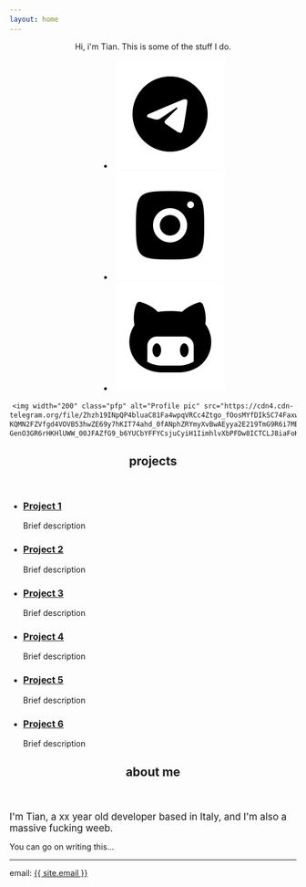 ```yaml
---
layout: home
---
```


<center>
	<p>Hi, i'm Tian. This is some of the stuff I do.</p>
	<nav id="socials">
		<menu>
			<li><a href="https://t.me/{{ site.telegram_username }}" class="icon invert" title="Telegram"><img src="/images/icons8-telegram.svg" alt="Telegram"></a></li>
			<li><a href="https://instagram.com/@{{ site.instagram_username }}" class="icon invert" title="Instagram"><img src="/images/icons8-instagram.svg" alt="Telegram"></a></li>
			<li><a href="https://github.com/{{ site.github_username }}" class="icon invert" title="GitHub"><img src="/images/icons8-github-2.svg" alt="Telegram"></a></li>
		</menu>
	</nav>

	<img width="200" class="pfp" alt="Profile pic" src="https://cdn4.cdn-telegram.org/file/Zhzh19INpQP4bluaC81Fa4wpqVRCc4Ztgo_fOosMYfDIkSC74FaxwAd8zNooIX-KQMN2FZVfgd4VOVB53hwZE69y7hKIT74ahd_0fANphZRYmyXvBwAEyya2E219TmG9R6i7MBND_ht8Unl1fM6J2jNkEvl2BNsjJrmMZXTQyM9-GenO3GR6rHKHlUWW_00JFAZfG9_b6YUCbYFFYCsjuCyiH1IimhlvXbPFDw8ICTCLJ8iaFoK_mNG4Tu0R5joqj0OIdGwAmOj5_B7tE6MEULPcQJymecmd87ugqGoNt8bcYzhfmHzhSMPtUSwnxH8wdSLRnx7i0r9Giy8RZKzCIw.jpg">
</center>

<section id="projects">
	<header>
		<h2>projects</h2>
	</header>
	<main>
		<ul class="list">
			<li>
				<h3><a href="/?">Project 1</a></h3>
				<p>Brief description</p>
			</li>
			<li>
				<h3><a href="/?">Project 2</a></h3>
				<p>Brief description</p>
			</li>
			<li>
				<h3><a href="/?">Project 3</a></h3>
				<p>Brief description</p>
			</li>
			<li>
				<h3><a href="/?">Project 4</a></h3>
				<p>Brief description</p>
			</li>
			<li>
				<h3><a href="/?">Project 5</a></h3>
				<p>Brief description</p>
			</li>
			<li>
				<h3><a href="/?">Project 6</a></h3>
				<p>Brief description</p>
			</li>
		</ul>
	</main>
</section>

<section id="about">
	<header>
		<h2>about me</h2>
	</header>
	<main>
		<big>I'm Tian, a xx year old developer based in Italy, and I'm also a massive fucking weeb.</big>
		<p>You can go on writing this...</p>
		<hr>
		<section id="contact">
			<p>email: <a href="mailto:{{site.email}}" id="email">{{ site.email }}</a></p>
		</section>
	</main>
</section>